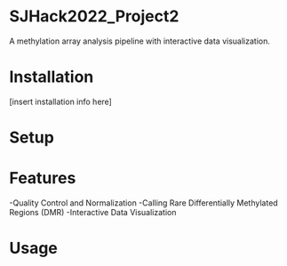 # SJHack2022_Project2
A methylation array analysis pipeline with interactive data visualization.

# Installation
[insert installation info here]

# Setup


# Features
-Quality Control and Normalization
-Calling Rare Differentially Methylated Regions (DMR) 
-Interactive Data Visualization

# Usage
